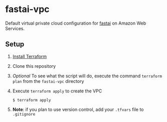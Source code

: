 # fastai-vpc
Default virtual private cloud configuration for [fastai](http://course.fast.ai/) on Amazon Web Services.

## Setup

1. [Install Terraform](https://www.terraform.io/intro/getting-started/install.html)
2. Clone this repository
3. *Optional* To see what the script will do, execute the command `terraform plan` from the `fastai-vpc` directory  
4. Execute `terraform apply` to create the VPC
    
    ```
    $ terraform apply
    ````
    
5. **Note**: if you plan to use version control, add your `.tfvars` file to `.gitignore`
